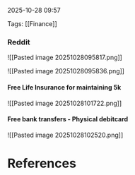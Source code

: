 
2025-10-28  09:57

Tags: [[Finance]]


### Reddit

![[Pasted image 20251028095817.png]]

![[Pasted image 20251028095836.png]]


#### Free Life Insurance for maintaining 5k

![[Pasted image 20251028101722.png]]


#### Free bank transfers - Physical debitcard

![[Pasted image 20251028102520.png]]






# References
